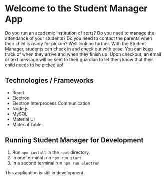 # Welcome to the Student Manager App

Do you run an academic institution of sorts? Do you need to manage the attendance of your students? Do you need to contact the parents when their child is ready for pickup? Well look no further. With the Student Manager, students can check in and check out with ease. You can keep track of when they arrive and when they finish up. Upon checkout, an email or text message will be sent to their guardian to let them know that their child needs to be picked up! 

## Technologies / Frameworks
- React 
- Electron
- Electron Interprocess Communication
- Node.js
- MySQL
- Material UI
- Material Table

## Running Student Manager for Development
1) Run `npm install` in the `root` directory.
2) In one terminal run `npm run start`
3) In a second terminal run `npm run electron`


This application is still in development.
